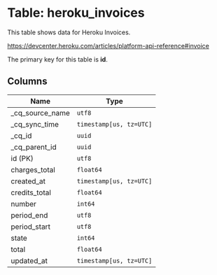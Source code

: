 # Table: heroku_invoices

This table shows data for Heroku Invoices.

https://devcenter.heroku.com/articles/platform-api-reference#invoice

The primary key for this table is **id**.

## Columns

| Name          | Type          |
| ------------- | ------------- |
|_cq_source_name|`utf8`|
|_cq_sync_time|`timestamp[us, tz=UTC]`|
|_cq_id|`uuid`|
|_cq_parent_id|`uuid`|
|id (PK)|`utf8`|
|charges_total|`float64`|
|created_at|`timestamp[us, tz=UTC]`|
|credits_total|`float64`|
|number|`int64`|
|period_end|`utf8`|
|period_start|`utf8`|
|state|`int64`|
|total|`float64`|
|updated_at|`timestamp[us, tz=UTC]`|